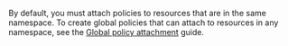 By default, you must attach policies to resources that are in the same namespace. To create global policies that can attach to resources in any namespace, see the [Global policy attachment](../global-attachment/) guide.